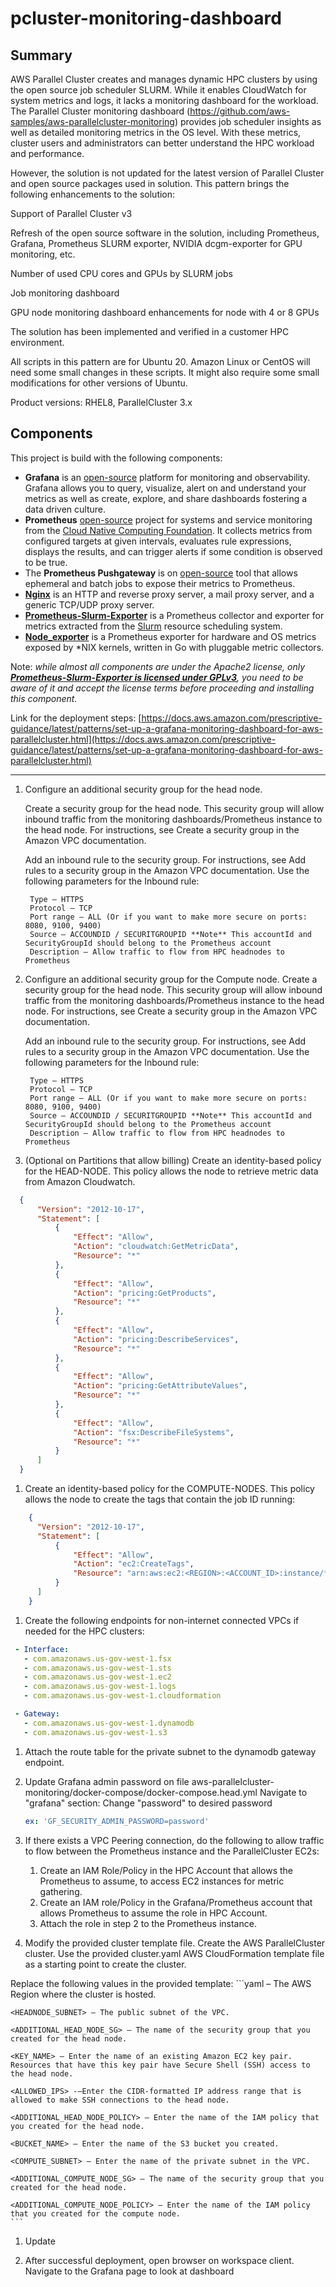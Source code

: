 # pcluster-monitoring-dashboard



## Summary

AWS Parallel Cluster creates and manages dynamic HPC clusters by using the open source job scheduler SLURM. While it enables CloudWatch for system metrics and logs, it lacks a monitoring dashboard for the workload. The Parallel Cluster monitoring dashboard (https://github.com/aws-samples/aws-parallelcluster-monitoring) provides job scheduler insights as well as detailed monitoring metrics in the OS level. With these metrics, cluster users and administrators can better understand the HPC workload and performance.

However, the solution is not updated for the latest version of Parallel Cluster and open source packages used in solution. This pattern brings the following enhancements to the solution:

Support of Parallel Cluster v3

Refresh of the open source software in the solution, including Prometheus, Grafana, Prometheus SLURM exporter, NVIDIA dcgm-exporter for GPU monitoring, etc.

Number of used CPU cores and GPUs by SLURM jobs

Job monitoring dashboard

GPU node monitoring dashboard enhancements for node with 4 or 8 GPUs

The solution has been implemented and verified in a customer HPC environment.

All scripts in this pattern are for Ubuntu 20. Amazon Linux or CentOS will need some small changes in these scripts. It might also require some small modifications for other versions of Ubuntu.

Product versions: RHEL8, ParallelCluster 3.x

## Components
This project is build with the following components:

* **Grafana** is an [open-source](https://github.com/grafana/grafana) platform for monitoring and observability. Grafana allows you to query, visualize, alert on and understand your metrics as well as create, explore, and share dashboards fostering a data driven culture. 
* **Prometheus** [open-source](https://github.com/prometheus/prometheus/) project for systems and service monitoring from the [Cloud Native Computing Foundation](https://cncf.io/). It collects metrics from configured targets at given intervals, evaluates rule expressions, displays the results, and can trigger alerts if some condition is observed to be true.  
* The **Prometheus Pushgateway** is on [open-source](https://github.com/prometheus/pushgateway/) tool that allows ephemeral and batch jobs to expose their metrics to Prometheus.
* **[Nginx](http://nginx.org/)** is an HTTP and reverse proxy server, a mail proxy server, and a generic TCP/UDP proxy server.
* **[Prometheus-Slurm-Exporter](https://github.com/vpenso/prometheus-slurm-exporter/)** is a Prometheus collector and exporter for metrics extracted from the [Slurm](https://slurm.schedmd.com/overview.html) resource scheduling system.
* **[Node_exporter](https://github.com/prometheus/node_exporter)** is a Prometheus exporter for hardware and OS metrics exposed by \*NIX kernels, written in Go with pluggable metric collectors.

Note: *while almost all components are under the Apache2 license, only **[Prometheus-Slurm-Exporter is licensed under GPLv3](https://github.com/vpenso/prometheus-slurm-exporter/blob/master/LICENSE)**, you need to be aware of it and accept the license terms before proceeding and installing this component.*


Link for the deployment steps: [https://docs.aws.amazon.com/prescriptive-guidance/latest/patterns/set-up-a-grafana-monitoring-dashboard-for-aws-parallelcluster.html](https://docs.aws.amazon.com/prescriptive-guidance/latest/patterns/set-up-a-grafana-monitoring-dashboard-for-aws-parallelcluster.html)

______________________________________________________________________________

1. Configure an additional security group for the head node.

    Create a security group for the head node. This security group will allow inbound traffic from the monitoring dashboards/Prometheus instance to the head node. For instructions, see Create a security group in the Amazon VPC documentation.

    Add an inbound rule to the security group. For instructions, see Add rules to a security group in the Amazon VPC documentation. Use the following parameters for the Inbound rule:

        Type – HTTPS
        Protocol – TCP
        Port range – ALL (Or if you want to make more secure on ports: 8080, 9100, 9400)
        Source – ACCOUNDID / SECURITGROUPID **Note** This accountId and SecurityGroupId should belong to the Prometheus account
        Description – Allow traffic to flow from HPC headnodes to Prometheus

2. Configure an additional security group for the Compute node.
    Create a security group for the head node. This security group will allow inbound traffic from the monitoring dashboards/Prometheus instance to the head node. For instructions, see Create a security group in the Amazon VPC documentation.

    Add an inbound rule to the security group. For instructions, see Add rules to a security group in the Amazon VPC documentation. Use the following parameters for the Inbound rule:

        Type – HTTPS
        Protocol – TCP
        Port range – ALL (Or if you want to make more secure on ports: 8080, 9100, 9400)
        Source – ACCOUNDID / SECURITGROUPID **Note** This accountId and SecurityGroupId should belong to the Prometheus account
        Description – Allow traffic to flow from HPC headnodes to Prometheus

3. (Optional on Partitions that allow billing) Create an identity-based policy for the HEAD-NODE. This policy allows the node to retrieve metric data from Amazon Cloudwatch. 
```json
  {
      "Version": "2012-10-17",
      "Statement": [
          {
              "Effect": "Allow",
              "Action": "cloudwatch:GetMetricData",
              "Resource": "*"
          },
          {
              "Effect": "Allow",
              "Action": "pricing:GetProducts",
              "Resource": "*"
          },
          {
              "Effect": "Allow",
              "Action": "pricing:DescribeServices",
              "Resource": "*"
          },
          {
              "Effect": "Allow",
              "Action": "pricing:GetAttributeValues",
              "Resource": "*"
          },
          {
              "Effect": "Allow",
              "Action": "fsx:DescribeFileSystems",
              "Resource": "*"
          }
      ]
  }
```

1. Create an identity-based policy for the COMPUTE-NODES. This policy allows the node to create the tags that contain the job ID running:
```json
    {
      "Version": "2012-10-17",
      "Statement": [
          {
              "Effect": "Allow",
              "Action": "ec2:CreateTags",
              "Resource": "arn:aws:ec2:<REGION>:<ACCOUNT_ID>:instance/*"
          }
      ]
    }
```

1. Create the following endpoints for non-internet connected VPCs if needed for the HPC clusters:
  ```yaml
   - Interface:
     - com.amazonaws.us-gov-west-1.fsx
     - com.amazonaws.us-gov-west-1.sts
     - com.amazonaws.us-gov-west-1.ec2
     - com.amazonaws.us-gov-west-1.logs
     - com.amazonaws.us-gov-west-1.cloudformation
  
   - Gateway:
     - com.amazonaws.us-gov-west-1.dynamodb
     - com.amazonaws.us-gov-west-1.s3
  ```
   1. Attach the route table for the private subnet to the dynamodb gateway endpoint.
   
1. Update Grafana admin password on file aws-parallelcluster-monitoring/docker-compose/docker-compose.head.yml
  Navigate to "grafana" section:
    Change "password" to desired password
    ```yaml
    ex: 'GF_SECURITY_ADMIN_PASSWORD=password'
    ```

1.  If there exists a VPC Peering connection, do the following to allow traffic to flow between the Prometheus instance and the ParallelCluster EC2s:
    1.  Create an IAM Role/Policy in the HPC Account that allows the Prometheus to assume, to access EC2 instances for metric gathering.
    2.  Create an IAM role/Policy in the Grafana/Prometheus account that allows Prometheus to assume the role in HPC Account.
    3.  Attach the role in step 2 to the Prometheus instance. 

2. Modify the provided cluster template file.
  Create the AWS ParallelCluster cluster. Use the provided cluster.yaml
  AWS CloudFormation template file as a starting point to create the cluster. 
  
  Replace the following values in the provided template:
    ```yaml
    <REGION> – The AWS Region where the cluster is hosted.

    <HEADNODE_SUBNET> – The public subnet of the VPC.

    <ADDITIONAL_HEAD_NODE_SG> – The name of the security group that you created for the head node.

    <KEY_NAME> – Enter the name of an existing Amazon EC2 key pair. Resources that have this key pair have Secure Shell (SSH) access to the head node.

    <ALLOWED_IPS> -–Enter the CIDR-formatted IP address range that is allowed to make SSH connections to the head node.

    <ADDITIONAL_HEAD_NODE_POLICY> – Enter the name of the IAM policy that you created for the head node.

    <BUCKET_NAME> – Enter the name of the S3 bucket you created.

    <COMPUTE_SUBNET> – Enter the name of the private subnet in the VPC.

    <ADDITIONAL_COMPUTE_NODE_SG> – The name of the security group that you created for the head node.

    <ADDITIONAL_COMPUTE_NODE_POLICY> – Enter the name of the IAM policy that you created for the compute node.
    ```

1. Update 

1.  After successful deployment, open browser on workspace client. Navigate to the Grafana page to look at dashboard